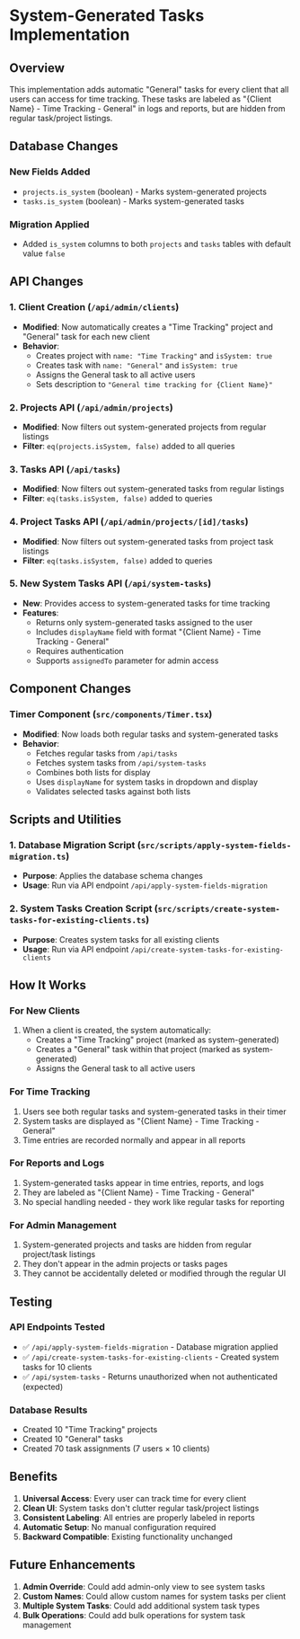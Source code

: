 # System-Generated Tasks Implementation

## Overview

This implementation adds automatic "General" tasks for every client that all users can access for time tracking. These tasks are labeled as "{Client Name} - Time Tracking - General" in logs and reports, but are hidden from regular task/project listings.

## Database Changes

### New Fields Added
- `projects.is_system` (boolean) - Marks system-generated projects
- `tasks.is_system` (boolean) - Marks system-generated tasks

### Migration Applied
- Added `is_system` columns to both `projects` and `tasks` tables with default value `false`

## API Changes

### 1. Client Creation (`/api/admin/clients`)
- **Modified**: Now automatically creates a "Time Tracking" project and "General" task for each new client
- **Behavior**: 
  - Creates project with `name: "Time Tracking"` and `isSystem: true`
  - Creates task with `name: "General"` and `isSystem: true`
  - Assigns the General task to all active users
  - Sets description to `"General time tracking for {Client Name}"`

### 2. Projects API (`/api/admin/projects`)
- **Modified**: Now filters out system-generated projects from regular listings
- **Filter**: `eq(projects.isSystem, false)` added to all queries

### 3. Tasks API (`/api/tasks`)
- **Modified**: Now filters out system-generated tasks from regular listings
- **Filter**: `eq(tasks.isSystem, false)` added to queries

### 4. Project Tasks API (`/api/admin/projects/[id]/tasks`)
- **Modified**: Now filters out system-generated tasks from project task listings
- **Filter**: `eq(tasks.isSystem, false)` added to queries

### 5. New System Tasks API (`/api/system-tasks`)
- **New**: Provides access to system-generated tasks for time tracking
- **Features**:
  - Returns only system-generated tasks assigned to the user
  - Includes `displayName` field with format "{Client Name} - Time Tracking - General"
  - Requires authentication
  - Supports `assignedTo` parameter for admin access

## Component Changes

### Timer Component (`src/components/Timer.tsx`)
- **Modified**: Now loads both regular tasks and system-generated tasks
- **Behavior**:
  - Fetches regular tasks from `/api/tasks`
  - Fetches system tasks from `/api/system-tasks`
  - Combines both lists for display
  - Uses `displayName` for system tasks in dropdown and display
  - Validates selected tasks against both lists

## Scripts and Utilities

### 1. Database Migration Script (`src/scripts/apply-system-fields-migration.ts`)
- **Purpose**: Applies the database schema changes
- **Usage**: Run via API endpoint `/api/apply-system-fields-migration`

### 2. System Tasks Creation Script (`src/scripts/create-system-tasks-for-existing-clients.ts`)
- **Purpose**: Creates system tasks for all existing clients
- **Usage**: Run via API endpoint `/api/create-system-tasks-for-existing-clients`

## How It Works

### For New Clients
1. When a client is created, the system automatically:
   - Creates a "Time Tracking" project (marked as system-generated)
   - Creates a "General" task within that project (marked as system-generated)
   - Assigns the General task to all active users

### For Time Tracking
1. Users see both regular tasks and system-generated tasks in their timer
2. System tasks are displayed as "{Client Name} - Time Tracking - General"
3. Time entries are recorded normally and appear in all reports

### For Reports and Logs
1. System-generated tasks appear in time entries, reports, and logs
2. They are labeled as "{Client Name} - Time Tracking - General"
3. No special handling needed - they work like regular tasks for reporting

### For Admin Management
1. System-generated projects and tasks are hidden from regular project/task listings
2. They don't appear in the admin projects or tasks pages
3. They cannot be accidentally deleted or modified through the regular UI

## Testing

### API Endpoints Tested
- ✅ `/api/apply-system-fields-migration` - Database migration applied
- ✅ `/api/create-system-tasks-for-existing-clients` - Created system tasks for 10 clients
- ✅ `/api/system-tasks` - Returns unauthorized when not authenticated (expected)

### Database Results
- Created 10 "Time Tracking" projects
- Created 10 "General" tasks
- Created 70 task assignments (7 users × 10 clients)

## Benefits

1. **Universal Access**: Every user can track time for every client
2. **Clean UI**: System tasks don't clutter regular task/project listings
3. **Consistent Labeling**: All entries are properly labeled in reports
4. **Automatic Setup**: No manual configuration required
5. **Backward Compatible**: Existing functionality unchanged

## Future Enhancements

1. **Admin Override**: Could add admin-only view to see system tasks
2. **Custom Names**: Could allow custom names for system tasks per client
3. **Multiple System Tasks**: Could add additional system task types
4. **Bulk Operations**: Could add bulk operations for system task management
